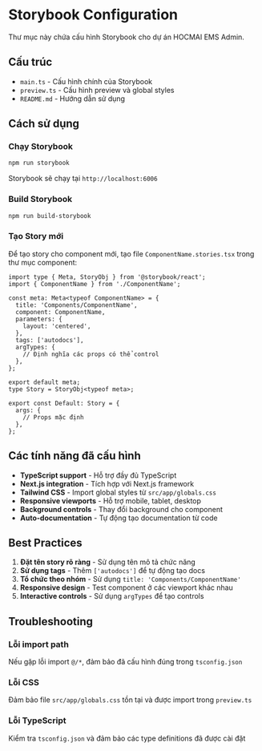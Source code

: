 # Storybook Configuration

Thư mục này chứa cấu hình Storybook cho dự án HOCMAI EMS Admin.

## Cấu trúc

- `main.ts` - Cấu hình chính của Storybook
- `preview.ts` - Cấu hình preview và global styles
- `README.md` - Hướng dẫn sử dụng

## Cách sử dụng

### Chạy Storybook

```bash
npm run storybook
```

Storybook sẽ chạy tại `http://localhost:6006`

### Build Storybook

```bash
npm run build-storybook
```

### Tạo Story mới

Để tạo story cho component mới, tạo file `ComponentName.stories.tsx` trong thư mục component:

```tsx
import type { Meta, StoryObj } from '@storybook/react';
import { ComponentName } from './ComponentName';

const meta: Meta<typeof ComponentName> = {
  title: 'Components/ComponentName',
  component: ComponentName,
  parameters: {
    layout: 'centered',
  },
  tags: ['autodocs'],
  argTypes: {
    // Định nghĩa các props có thể control
  },
};

export default meta;
type Story = StoryObj<typeof meta>;

export const Default: Story = {
  args: {
    // Props mặc định
  },
};
```

## Các tính năng đã cấu hình

- **TypeScript support** - Hỗ trợ đầy đủ TypeScript
- **Next.js integration** - Tích hợp với Next.js framework
- **Tailwind CSS** - Import global styles từ `src/app/globals.css`
- **Responsive viewports** - Hỗ trợ mobile, tablet, desktop
- **Background controls** - Thay đổi background cho component
- **Auto-documentation** - Tự động tạo documentation từ code

## Best Practices

1. **Đặt tên story rõ ràng** - Sử dụng tên mô tả chức năng
2. **Sử dụng tags** - Thêm `['autodocs']` để tự động tạo docs
3. **Tổ chức theo nhóm** - Sử dụng `title: 'Components/ComponentName'`
4. **Responsive design** - Test component ở các viewport khác nhau
5. **Interactive controls** - Sử dụng `argTypes` để tạo controls

## Troubleshooting

### Lỗi import path

Nếu gặp lỗi import `@/*`, đảm bảo đã cấu hình đúng trong `tsconfig.json`

### Lỗi CSS

Đảm bảo file `src/app/globals.css` tồn tại và được import trong `preview.ts`

### Lỗi TypeScript

Kiểm tra `tsconfig.json` và đảm bảo các type definitions đã được cài đặt
